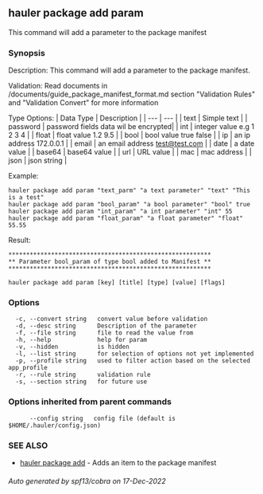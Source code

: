 ## hauler package add param

This command will add a parameter to the package manifest

### Synopsis


Description:
This command will add a parameter to the package manifest.


Validation:
Read documents in /documents/guide_package_manifest_format.md  section "Validation Rules" and "Validation Convert" for more information

Type Options:
| Data Type | Description                          |
| ---       | ---                                  |
| text      | Simple text                          |
| password  | password fields data wil be encrypted|
| int       | integer value e.g 1 2 3 4            |
| float     | float value 1.2 9.5                  |
| bool      | bool value true false                |
| ip        | an ip address 172.0.0.1              |
| email     | an email address test@test.com       |
| date      | a date value                         |
| base64    | base64 value                         |
| url       | URL value                            |
| mac       | mac address                          |
| json      | json string                          |
		
Example:
```
hauler package add param "text_parm" "a text parameter" "text" "This is a test"
hauler package add param "bool_param" "a bool parameter" "bool" true
hauler package add param "int_param" "a int parameter" "int" 55
hauler package add param "float_param" "a float parameter" "float" 55.55
```
Result:
```
*********************************************************
** Parameter bool_param of type bool added to Manifest **
*********************************************************
```
		

```
hauler package add param [key] [title] [type] [value] [flags]
```

### Options

```
  -c, --convert string   convert value before validation
  -d, --desc string      Description of the parameter
  -f, --file string      file to read the value from
  -h, --help             help for param
  -v, --hidden           is hidden
  -l, --list string      for selection of options not yet implemented
  -p, --profile string   used to filter action based on the selected app_profile
  -r, --rule string      validation rule
  -s, --section string   for future use
```

### Options inherited from parent commands

```
      --config string   config file (default is $HOME/.hauler/config.json)
```

### SEE ALSO

* [hauler package add](hauler_package_add.md)	 - Adds an item to the package manifest

###### Auto generated by spf13/cobra on 17-Dec-2022
